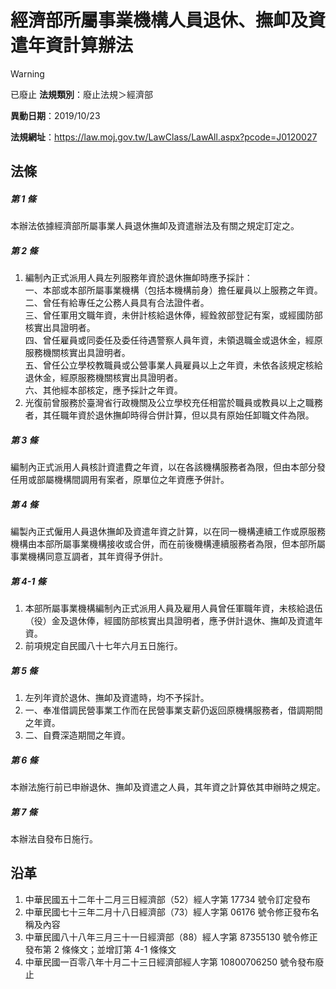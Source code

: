 # 經濟部所屬事業機構人員退休、撫卹及資遣年資計算辦法


> [!WARNING]
> 已廢止
**法規類別**：廢止法規＞經濟部

**異動日期**：2019/10/23  

**法規網址**：https://law.moj.gov.tw/LawClass/LawAll.aspx?pcode=J0120027



## 法條
##### 第 1 條
本辦法依據經濟部所屬事業人員退休撫卹及資遣辦法及有關之規定訂定之。

##### 第 2 條
1. 編制內正式派用人員左列服務年資於退休撫卹時應予採計：  
一、本部或本部所屬事業機構（包括本機構前身）擔任雇員以上服務之年資。  
二、曾任有給專任之公務人員具有合法證件者。  
三、曾任軍用文職年資，未併計核給退休俸，經銓敘部登記有案，或經國防部核實出具證明者。  
四、曾任雇員或同委任及委任待遇警察人員年資，未領退職金或退休金，經原服務機關核實出具證明者。  
五、曾任公立學校教職員或公營事業人員雇員以上之年資，未依各該規定核給退休金，經原服務機關核實出具證明者。  
六、其他經本部核定，應予採計之年資。
1. 光復前曾服務於臺灣省行政機關及公立學校充任相當於職員或教員以上之職務者，其任職年資於退休撫卹時得合併計算，但以具有原始任卸職文件為限。

##### 第 3 條
編制內正式派用人員核計資遣費之年資，以在各該機構服務者為限，但由本部分發任用或部屬機構間調用有案者，原單位之年資應予併計。

##### 第 4 條
編製內正式僱用人員退休撫卹及資遣年資之計算，以在同一機構連續工作或原服務機構由本部所屬事業機構接收或合併，而在前後機構連續服務者為限，但本部所屬事業機構同意互調者，其年資得予併計。

##### 第 4-1 條
1. 本部所屬事業機構編制內正式派用人員及雇用人員曾任軍職年資，未核給退伍（役）金及退休俸，經國防部核實出具證明者，應予併計退休、撫卹及資遣年資。
1. 前項規定自民國八十七年六月五日施行。

##### 第 5 條
1. 左列年資於退休、撫卹及資遣時，均不予採計。
1. 一、奉准借調民營事業工作而在民營事業支薪仍返回原機構服務者，借調期間之年資。
1. 二、自費深造期間之年資。

##### 第 6 條
本辦法施行前已申辦退休、撫卹及資遣之人員，其年資之計算依其申辦時之規定。

##### 第 7 條
本辦法自發布日施行。

## 沿革
1. 中華民國五十二年十二月三日經濟部（52）經人字第 17734  號令訂定發布
1. 中華民國七十三年二月十八日經濟部（73）經人字第 06176  號令修正發布名稱及內容
1. 中華民國八十八年三月三十一日經濟部（88）經人字第 87355130 號令修正發布第 2  條條文；並增訂第 4-1  條條文
1. 中華民國一百零八年十月二十三日經濟部經人字第 10800706250  號令發布廢止
